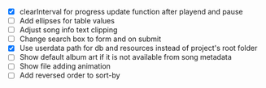 - [x] clearInterval for progress update function after playend and pause
- [ ] Add ellipses for table values
- [ ] Adjust song info text clipping
- [ ] Change search box to form and on submit
- [x] Use userdata path for db and resources instead of project's root folder
- [ ] Show default album art if it is not available from song metadata
- [ ] Show file adding animation
- [ ] Add reversed order to sort-by
